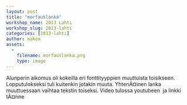 ```yaml
---
layout: post
title: "morfauslanka"
workshop_name: 2013 Lahti
workshop_slug: 2013-lahti
categories: [2013-lahti]
author: maken 
assets:
  -
    filename: morfauslanka.png
    type: image
---
```

Alunperin aikomus oli kokeilla eri fonttityyppien muuttuista toisikseen. Lopputulokseksi tuli kuitenkin jotakin muuta. YhtenÃ¤inen lanka muuttuessaan vaihtaa tekstin toiseksi. Video tulossa youtubeen&nbsp; ja linkki tÃ¤nne 
